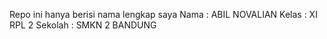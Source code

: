 Repo ini hanya berisi nama lengkap saya Nama : ABIL NOVALIAN Kelas : XI RPL 2 Sekolah : SMKN 2 BANDUNG

